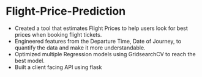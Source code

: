 # Flight-Price-Prediction


* Created a tool that estimates Flight Prices to help users look for best prices when booking flight tickets.
* Engineered features from the Departure Time, Date of Journey, to quantify the data and make it more understandable.
* Optimized multiple Regression models using GridsearchCV to reach the best model.
* Built a client facing API using flask
